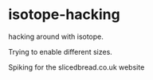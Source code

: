 isotope-hacking
===============

hacking around with isotope.

Trying to enable different sizes.

Spiking for the slicedbread.co.uk website

